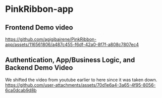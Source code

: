 # PinkRibbon-app

## Frontend Demo video
https://github.com/agigibairene/PinkRibbon-app/assets/116561806/a487c455-f6df-42a0-8f7f-a808c7807ec4

## Authentication, App/Business Logic, and Backend Demo Video
We shifted the video from youtube earlier to here since it was taken down. 
https://github.com/user-attachments/assets/70d1e6a4-3a65-4f95-8056-6ca0dcab9d8b

